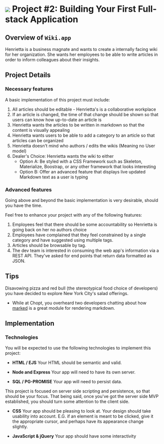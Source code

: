 # ![](https://ga-dash.s3.amazonaws.com/production/assets/logo-9f88ae6c9c3871690e33280fcf557f33.png) Project #2: Building Your First Full-stack Application

## Overview of `Wiki.app`

Henrietta is a business magnate and wants to create a internally facing wiki for 
her organization. She wants her employees to be able to write articles in order 
to inform colleagues about their insights.

## Project Details

### Necessary features

A basic implementation of this project must include:

1. All articles should be editable - Henrietta's is a collaborative workplace
1. If an article is changed, the time of that change should be shown so that 
users can know how up-to-date an article is
1. Henrietta wants the articles to be written in markdown so that the content is 
visually appealing
1. Henrietta wants users to be able to add a category to an article so that 
articles can be organized
1. Henrietta doesn't mind who authors / edits the wikis (Meaning no User model)
1. Dealer's Choice: Henrietta wants the wiki to either
    - Option A: Be styled with a CSS Framework such as Skeleton, Materialize, Boostrap, or any other framework that looks interesting
    - Option B: Offer an advanced feature that displays live updated Markdown text as a user is typing

###  Advanced features

Going above and beyond the basic implementation is very desirable, should you 
have the time.

Feel free to enhance your project with any of the following features:

1. Employees feel that there should be some accountability so Henrietta is going 
back on her no authors choice
1. Employees have complained that they feel constrained by a single category and 
have suggested using multiple tags.
1. Articles should be browsable by tag.
1. The dev team is interested in consuming the web app's information via a REST 
API.  They've asked for end points that return data formatted as JSON.

## Tips

Disavowing pizza and red bull (the stereotypical food choice of developers) you 
have decided to explore New York City's salad offerings.

- While at Chopt, you overheard two developers chatting about how 
[marked](https://www.npmjs.com/package/marked) is a great module for rendering markdown.

## Implementation

### Technologies

You will be expected to use the following technologies to implement this project:

- **HTML / EJS**
  Your HTML should be semantic and valid.

- **Node and Express**
  Your app will need to have its own server.

- **SQL / PG-PROMISE**
  Your app will need to persist data.

This project is focused on server side scripting and persistence, so that should 
be your focus. That being said, once you've got the server side MVP established, 
you should turn some attention to the client side.

- **CSS**
  Your app should be pleasing to look at. Your design should take usability into 
  account. E.G. if an element is meant to be clicked, give it the appropriate 
  cursor, and perhaps have its appearance change slightly.

- **JavaScript & jQuery**
  Your app should have some interactivity